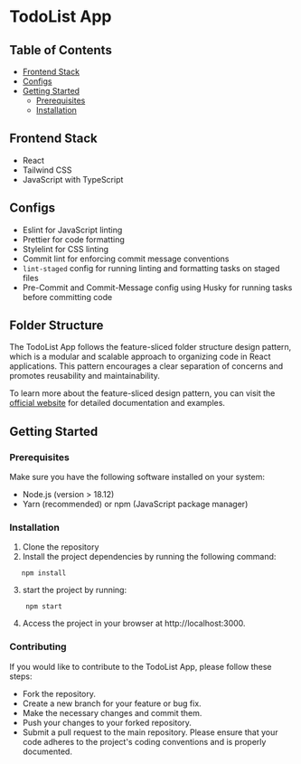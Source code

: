 # TodoList App

## Table of Contents
- [Frontend Stack](#frontend-stack)
- [Configs](#configs)
- [Getting Started](#getting-started)
  - [Prerequisites](#prerequisites)
  - [Installation](#installation)


## Frontend Stack
- React
- Tailwind CSS
- JavaScript with TypeScript

## Configs
- Eslint for JavaScript linting
- Prettier for code formatting
- Stylelint for CSS linting
- Commit lint for enforcing commit message conventions
- `lint-staged` config for running linting and formatting tasks on staged files
- Pre-Commit and Commit-Message config using Husky for running tasks before committing code

## Folder Structure
The TodoList App follows the feature-sliced folder structure design pattern, which is a modular and scalable approach to organizing code in React applications. This pattern encourages a clear separation of concerns and promotes reusability and maintainability.

To learn more about the feature-sliced design pattern, you can visit the [official website](https://feature-sliced.design/) for detailed documentation and examples.

## Getting Started

### Prerequisites

Make sure you have the following software installed on your system:
- Node.js (version > 18.12)
- Yarn (recommended) or npm (JavaScript package manager)

### Installation

1. Clone the repository
2. Install the project dependencies by running the following command:

```shell
   npm install 
```

3. start the project by running:

```shell
    npm start
```

4. Access the project in your browser at http://localhost:3000.


### Contributing
If you would like to contribute to the TodoList App, please follow these steps:

- Fork the repository.
- Create a new branch for your feature or bug fix.
- Make the necessary changes and commit them.
- Push your changes to your forked repository.
- Submit a pull request to the main repository.
Please ensure that your code adheres to the project's coding conventions and is properly documented.